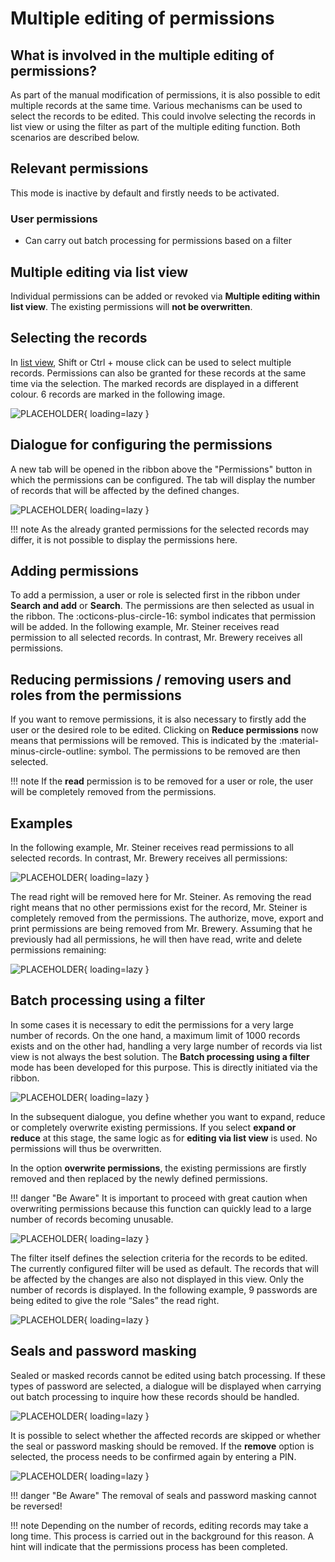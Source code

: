 # Multiple editing of permissions

## What is involved in the multiple editing of permissions?

As part of the manual modification of permissions, it is also possible to edit multiple records at the same time. Various mechanisms can be used to select the records to be edited. This could involve selecting the records in list view or using the filter as part of the multiple editing function. Both scenarios are described below.

## Relevant permissions

This mode is inactive by default and firstly needs to be activated.

### User permissions

- Can carry out batch processing for permissions based on a filter

## Multiple editing via list view

Individual permissions can be added or revoked via **Multiple editing within list view**. The existing permissions will **not be overwritten**.

## Selecting the records

In [list view]({{url.placeholder}}), Shift or Ctrl + mouse click can be used to select multiple records. Permissions can also be granted for these records at the same time via the selection. The marked records are displayed in a different colour. 6 records are marked in the following image.

![PLACEHOLDER](/assets/en/permission/multiple_editing-of-permissions/multiple-editing-of-permissions-1.png){ loading=lazy }

## Dialogue for configuring the permissions

A new tab will be opened in the ribbon above the "Permissions" button in which the permissions can be configured. The tab will display the number of records that will be affected by the defined changes.

![PLACEHOLDER](/assets/en/permission/multiple_editing-of-permissions/multiple-editing-of-permissions-2.png){ loading=lazy }

!!! note
    As the already granted permissions for the selected records may differ, it is not possible to display the permissions here.

## Adding permissions

To add a permission, a user or role is selected first in the ribbon under **Search and add** or **Search**. The permissions are then selected as usual in the ribbon. The :octicons-plus-circle-16: symbol indicates that permission will be added. In the following example, Mr. Steiner receives read permission to all selected records. In contrast, Mr. Brewery receives all permissions.

## Reducing permissions / removing users and roles from the permissions

If you want to remove permissions, it is also necessary to firstly add the user or the desired role to be edited. Clicking on **Reduce permissions** now means that permissions will be removed. This is indicated by the :material-minus-circle-outline: symbol. The permissions to be removed are then selected.

!!! note
    If the **read** permission is to be removed for a user or role, the user will be completely removed from the permissions.

## Examples

In the following example, Mr. Steiner receives read permissions to all selected records. In contrast, Mr. Brewery receives all permissions:

![PLACEHOLDER](/assets/en/permission/multiple_editing-of-permissions/multiple-editing-of-permissions-3.png){ loading=lazy }

The read right will be removed here for Mr. Steiner. As removing the read right means that no other permissions exist for the record, Mr. Steiner is completely removed from the permissions. The authorize, move, export and print permissions are being removed from Mr. Brewery. Assuming that he previously had all permissions, he will then have read, write and delete permissions remaining:

![PLACEHOLDER](/assets/en/permission/multiple_editing-of-permissions/multiple-editing-of-permissions-4.png){ loading=lazy }

## Batch processing using a filter

In some cases it is necessary to edit the permissions for a very large number of records. On the one hand, a maximum limit of 1000 records exists and on the other had, handling a very large number of records via list view is not always the best solution. The **Batch processing using a filter** mode has been developed for this purpose. This is directly initiated via the ribbon.

![PLACEHOLDER](/assets/en/permission/multiple_editing-of-permissions/multiple-editing-of-permissions-5.png){ loading=lazy }

In the subsequent dialogue, you define whether you want to expand, reduce or completely overwrite existing permissions. If you select **expand or reduce** at this stage, the same logic as for **editing via list view** is used. No permissions will thus be overwritten.

In the option **overwrite permissions**, the existing permissions are firstly removed and then replaced by the newly defined permissions.

!!! danger "Be Aware"
    It is important to proceed with great caution when overwriting permissions because this function can quickly lead to a large number of records becoming unusable.

![PLACEHOLDER](/assets/en/permission/multiple_editing-of-permissions/multiple-editing-of-permissions-6.png){ loading=lazy }

The filter itself defines the selection criteria for the records to be edited. The currently configured filter will be used as default. The records that will be affected by the changes are also not displayed in this view. Only the number of records is displayed. In the following example, 9 passwords are being edited to give the role “Sales” the read right.

![PLACEHOLDER](/assets/en/permission/multiple_editing-of-permissions/multiple-editing-of-permissions-7.png){ loading=lazy }

## Seals and password masking

Sealed or masked records cannot be edited using batch processing. If these types of password are selected, a dialogue will be displayed when carrying out batch processing to inquire how these records should be handled.

![PLACEHOLDER](/assets/en/permission/multiple_editing-of-permissions/multiple-editing-of-permissions-8.png){ loading=lazy }

It is possible to select whether the affected records are skipped or whether the seal or password masking should be removed. If the **remove** option is selected, the process needs to be confirmed again by entering a PIN.

![PLACEHOLDER](/assets/en/permission/multiple_editing-of-permissions/multiple-editing-of-permissions-9.png){ loading=lazy }

!!! danger "Be Aware"
    The removal of seals and password masking cannot be reversed!

!!! note
    Depending on the number of records, editing records may take a long time. This process is carried out in the background for this reason. A hint will indicate that the permissions process has been completed.
